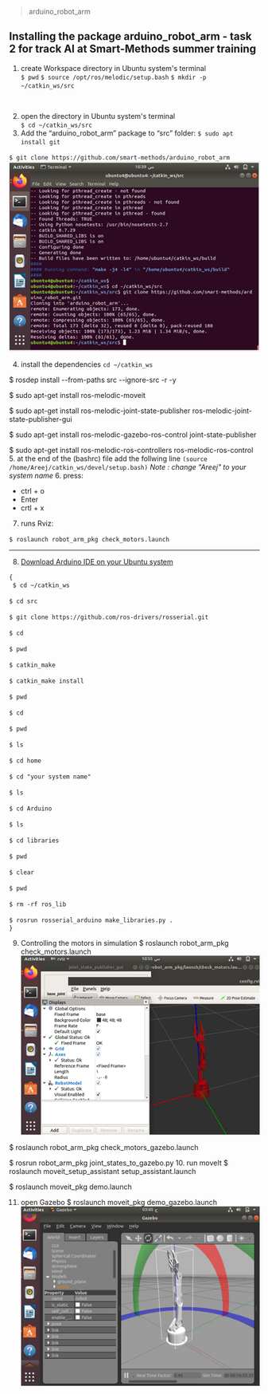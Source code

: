 > arduino_robot_arm
 ## Installing the package arduino_robot_arm - task 2 for track AI at Smart-Methods summer training

1.  create Workspace directory in Ubuntu system's terminal </br>
`$ pwd`
`$ source /opt/ros/melodic/setup.bash`
`$ mkdir -p ~/catkin_ws/src`
</br>

2. open the directory in Ubuntu system's terminal </br>
`$ cd ~/catkin_ws/src`
3. Add the “arduino_robot_arm” package to “src” folder:
`$ sudo apt install git`

`$ git clone https://github.com/smart-methods/arduino_robot_arm`
![arm_pckg](gitcomand.png)

4. install the dependencies 
`cd ~/catkin_ws`

$ rosdep install --from-paths src --ignore-src -r -y

$ sudo apt-get install ros-melodic-moveit

$ sudo apt-get install ros-melodic-joint-state-publisher ros-melodic-joint-state-publisher-gui

$ sudo apt-get install ros-melodic-gazebo-ros-control joint-state-publisher

$ sudo apt-get install ros-melodic-ros-controllers ros-melodic-ros-control
5. at the end of the (bashrc) file add the follwing line
`(source /home/Areej/catkin_ws/devel/setup.bash)`
*Note : change "Areej" to your system name*
6. press:
- ctrl + o
- Enter
- crtl + x
7. runs Rviz:

`$ roslaunch robot_arm_pkg check_motors.launch`

---
8. [Download Arduino IDE on your Ubuntu system](https://www.arduino.cc/en/software)

```
{
 $ cd ~/catkin_ws

$ cd src

$ git clone https://github.com/ros-drivers/rosserial.git

$ cd 

$ pwd

$ catkin_make

$ catkin_make install

$ pwd

$ cd 

$ pwd

$ ls

$ cd home

$ cd "your system name"

$ ls

$ cd Arduino

$ ls

$ cd libraries

$ pwd

$ clear

$ pwd

$ rm -rf ros_lib

$ rosrun rosserial_arduino make_libraries.py . 
}
```

9. Controlling the motors in simulation
$ roslaunch robot_arm_pkg check_motors.launch
![rviz](rviz.png)

$ roslaunch robot_arm_pkg check_motors_gazebo.launch

$ rosrun robot_arm_pkg joint_states_to_gazebo.py
10.  run moveIt
$ roslaunch moveit_setup_assistant setup_assistant.launch

$ roslaunch moveit_pkg demo.launch

11. open Gazebo
$ roslaunch moveit_pkg demo_gazebo.launch
![Gazebo](gazebo.png)



